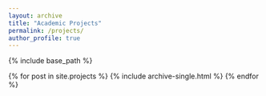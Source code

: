 ```yaml
---
layout: archive
title: "Academic Projects"
permalink: /projects/
author_profile: true
---
```


{% include base_path %}

{% for post in site.projects %}
  {% include archive-single.html %}
{% endfor %}

